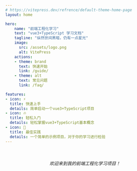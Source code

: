 ```yaml
---
# https://vitepress.dev/refrence/default-theme-home-page
layout: home

hero:
    name: "前端工程化学习"
    text: "vue3+TypeScript 学习文档" 
    tagline: "纵然世间黑暗，仍有一点星光"
    image:
      src: /assets/logo.png
      alt: VitePress
    actions:
    - theme: brand  
      text: 快速开始
      link: /guide/
    - theme: alt
      text: 常见问题
      link: /faq/

features:  
- icon: ⚡ 
  title: 快速上手
  details: 简单启动一个vue3+TypeScript项目
- icon: 🔥
  title: 轻松入门
  details: 轻松掌握vue3+TypeScript基本概念
- icon: 🖖
  title: 最佳实践
  details: 一个简单的示例项目，对于你的学习进行检验
---
```



<div style="text-align: center; margin-top: 50px;">
 <em><p>欢迎来到我的前端工程化学习项目！</p></em>
 </div>
